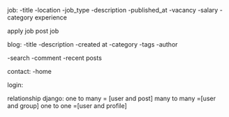 job:
 -title
 -location
 -job_type
 -description
 -published_at
 -vacancy
 -salary
 -category
 experience

 apply job
 post job

blog:
 -title
 -description
 -created at
 -category
 -tags
 -author

 -search
 -comment
 -recent posts

contact:
  -home

 login:


relationship django:
   one to many = [user and post]
   many to many =[user and group]
   one to one =[user and profile]
